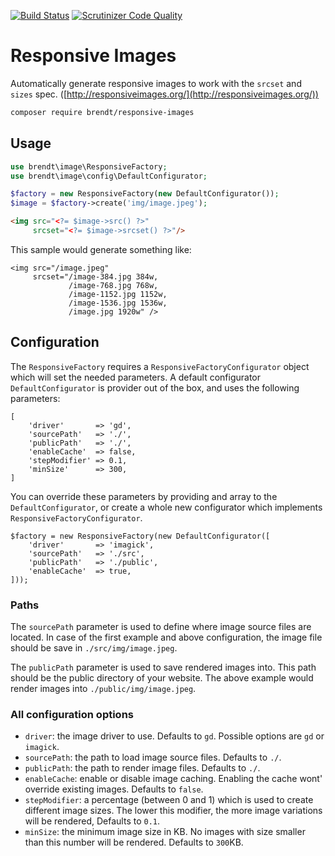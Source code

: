 [![Build Status](https://scrutinizer-ci.com/g/brendt/responsive-images/badges/build.png?b=master)](https://scrutinizer-ci.com/g/brendt/responsive-images/build-status/master) [![Scrutinizer Code Quality](https://scrutinizer-ci.com/g/brendt/responsive-images/badges/quality-score.png?b=master)](https://scrutinizer-ci.com/g/brendt/responsive-images/?branch=master)

# Responsive Images

Automatically generate responsive images to work with the `srcset` and `sizes` spec. ([http://responsiveimages.org/](http://responsiveimages.org/))

```sh
composer require brendt/responsive-images
```

## Usage

```php
use brendt\image\ResponsiveFactory;
use brendt\image\config\DefaultConfigurator;

$factory = new ResponsiveFactory(new DefaultConfigurator());
$image = $factory->create('img/image.jpeg');
```

```html
<img src="<?= $image->src() ?>" 
     srcset="<?= $image->srcset() ?>"/>
```

This sample would generate something like:

```hmtl
<img src="/image.jpeg" 
     srcset="/image-384.jpg 384w,
             /image-768.jpg 768w,
             /image-1152.jpg 1152w,
             /image-1536.jpg 1536w,
             /image.jpg 1920w" />
```

## Configuration

The `ResponsiveFactory` requires a `ResponsiveFactoryConfigurator` object which will set the needed parameters. 
A default configurator `DefaultConfigurator` is provider out of the box, and uses the following parameters:
 
```
[
    'driver'       => 'gd',
    'sourcePath'   => './',
    'publicPath'   => './',
    'enableCache'  => false,
    'stepModifier' => 0.1,
    'minSize'      => 300,
]
```

You can override these parameters by providing and array to the `DefaultConfigurator`, 
or create a whole new configurator which implements `ResponsiveFactoryConfigurator`.

```
$factory = new ResponsiveFactory(new DefaultConfigurator([
    'driver'       => 'imagick',
    'sourcePath'   => './src',
    'publicPath'   => './public',
    'enableCache'  => true,
]));
```

### Paths

The `sourcePath` parameter is used to define where image source files are located. 
In case of the first example and above configuration, the image file should be save in `./src/img/image.jpeg`.

The `publicPath` parameter is used to save rendered images into. This path should be the public directory of your website.
The above example would render images into `./public/img/image.jpeg`. 

### All configuration options

- `driver`: the image driver to use. Defaults to `gd`. Possible options are `gd` or `imagick`.
- `sourcePath`: the path to load image source files. Defaults to `./`.
- `publicPath`: the path to render image files. Defaults to `./`.
- `enableCache`: enable or disable image caching. Enabling the cache wont' override existing images. Defaults to `false`.
- `stepModifier`: a percentage (between 0 and 1) which is used to create different image sizes. 
The lower this modifier, the more image variations will be rendered, Defaults to `0.1`.
- `minSize`: the minimum image size in KB. No images with  size smaller than this number will be rendered. Defaults to `300`KB.
